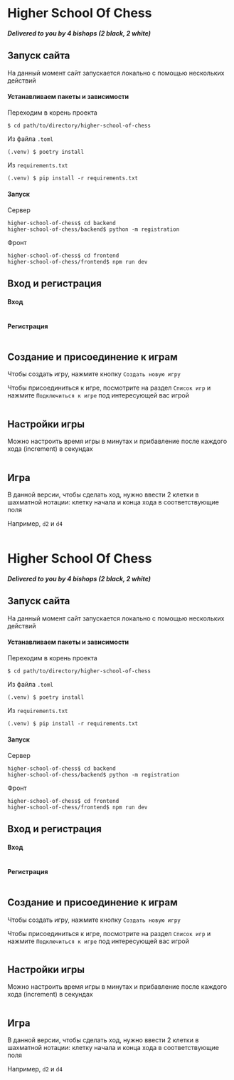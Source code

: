 # Higher School Of Chess
##### Delivered to you by 4 bishops (2 black, 2 white)

## Запуск сайта
На данный момент сайт запускается локально с помощью нескольких действий
#### Устанавливаем пакеты и зависимости
Переходим в корень проекта
```shell
$ cd path/to/directory/higher-school-of-chess
```
Из файла ```.toml```
```shell
(.venv) $ poetry install
```
Из ```requirements.txt```
```shellbcrypt==4.2.1
(.venv) $ pip install -r requirements.txt
```
#### Запуск
Сервер
```shell
higher-school-of-chess$ cd backend
higher-school-of-chess/backend$ python -m registration
```
Фронт
```shell
higher-school-of-chess$ cd frontend
higher-school-of-chess/frontend$ npm run dev
```

## Вход и регистрация
#### Вход

<img src="https://i.imghippo.com/files/uc6252vNo.jpg" alt="" border="0">

#### Регистрация

<img src="https://i.imghippo.com/files/nMlu4341Nk.jpg" alt="" border="0">

## Создание и присоединение к играм
Чтобы создать игру, нажмите кнопку ```Создать новую игру```

Чтобы присоединиться к игре, посмотрите на раздел ```Список игр``` и нажмите ```Подключиться к игре``` под интересующей вас игрой

<img src="https://i.imghippo.com/files/NoY8351vMU.jpg" alt="" border="0">

## Настройки игры
Можно настроить время игры в минутах и прибавление после каждого хода (increment) в секундах

<img src="https://i.imghippo.com/files/UjnM7449mSQ.jpg" alt="" border="0">

## Игра
В данной версии, чтобы сделать ход, нужно ввести 2 клетки в шахматной нотации: клетку начала и конца хода в соответствующие поля

Например, ```d2``` и ```d4```

<img src="https://i.imghippo.com/files/JVkz1944FI.jpg" alt="" border="0">

# Higher School Of Chess
##### Delivered to you by 4 bishops (2 black, 2 white)

## Запуск сайта
На данный момент сайт запускается локально с помощью нескольких действий
#### Устанавливаем пакеты и зависимости
Переходим в корень проекта
```shell
$ cd path/to/directory/higher-school-of-chess
```
Из файла ```.toml```
```shell
(.venv) $ poetry install
```
Из ```requirements.txt```
```shellbcrypt==4.2.1
(.venv) $ pip install -r requirements.txt
```
#### Запуск
Сервер
```shell
higher-school-of-chess$ cd backend
higher-school-of-chess/backend$ python -m registration
```
Фронт
```shell
higher-school-of-chess$ cd frontend
higher-school-of-chess/frontend$ npm run dev
```

## Вход и регистрация
#### Вход

<img src="https://i.imghippo.com/files/uc6252vNo.jpg" alt="" border="0">

#### Регистрация

<img src="https://i.imghippo.com/files/nMlu4341Nk.jpg" alt="" border="0">

## Создание и присоединение к играм
Чтобы создать игру, нажмите кнопку ```Создать новую игру```

Чтобы присоединиться к игре, посмотрите на раздел ```Список игр``` и нажмите ```Подключиться к игре``` под интересующей вас игрой

<img src="https://i.imghippo.com/files/NoY8351vMU.jpg" alt="" border="0">

## Настройки игры
Можно настроить время игры в минутах и прибавление после каждого хода (increment) в секундах

<img src="https://i.imghippo.com/files/UjnM7449mSQ.jpg" alt="" border="0">

## Игра
В данной версии, чтобы сделать ход, нужно ввести 2 клетки в шахматной нотации: клетку начала и конца хода в соответствующие поля

Например, ```d2``` и ```d4```

<img src="https://i.imghippo.com/files/JVkz1944FI.jpg" alt="" border="0">
